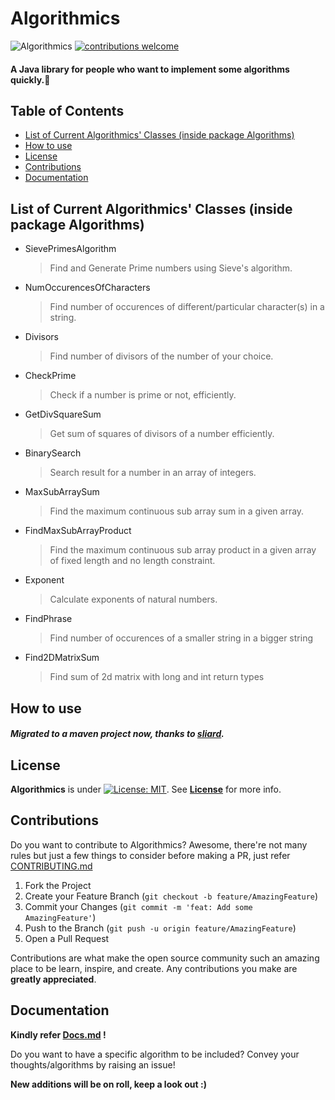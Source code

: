 # Algorithmics

![Algorithmics](https://github.com/Pradyuman7/Algorithmics/actions/workflows/main.yml/badge.svg) [![contributions welcome](https://img.shields.io/badge/contributions-welcome-brightgreen.svg?style=flat)](https://github.com/dwyl/esta/issues)

#### A Java library for people who want to implement some algorithms quickly.:confetti_ball:

<!-- TABLE OF CONTENTS -->
## Table of Contents

  - [List of Current Algorithmics' Classes (inside package Algorithms)](#list-of-current-algorithmics-classes-inside-package-algorithms)
  - [How to use](#how-to-use)
  - [License](#license)
  - [Contributions](#contributions)
  - [Documentation](#documentation)

## List of Current Algorithmics' Classes (inside package Algorithms)

- SievePrimesAlgorithm

  > Find and Generate Prime numbers using Sieve's algorithm.

- NumOccurencesOfCharacters

  > Find number of occurences of different/particular character(s) in a string.

- Divisors

  > Find number of divisors of the number of your choice.

- CheckPrime

  > Check if a number is prime or not, efficiently.

- GetDivSquareSum

  > Get sum of squares of divisors of a number efficiently.

- BinarySearch

  > Search result for a number in an array of integers.

- MaxSubArraySum

  > Find the maximum continuous sub array sum in a given array.

- FindMaxSubArrayProduct
  > Find the maximum continuous sub array product in a given array of fixed length and no length constraint.
- Exponent
  > Calculate exponents of natural numbers.
- FindPhrase

  > Find number of occurences of a smaller string in a bigger string

- Find2DMatrixSum
  > Find sum of 2d matrix with long and int return types

## How to use

##### Migrated to a maven project now, thanks to [sliard](https://github.com/sliard).

## License

**Algorithmics** is under [![License: MIT](https://img.shields.io/badge/License-MIT-green.svg)](https://opensource.org/licenses/MIT). See **[License](License.md)** for more info.

## Contributions

Do you want to contribute to Algorithmics? Awesome, there're not many rules but just a few things to consider before making a PR, just refer [CONTRIBUTING.md](./CONTRIBUTING.md)


1. Fork the Project
2. Create your Feature Branch (`git checkout -b feature/AmazingFeature`)
3. Commit your Changes (`git commit -m 'feat: Add some AmazingFeature'`)
4. Push to the Branch (`git push -u origin feature/AmazingFeature`)
5. Open a Pull Request

Contributions are what make the open source community such an amazing place to be learn, inspire, and create. Any contributions you make are **greatly appreciated**.

## Documentation

**Kindly refer [Docs.md](./Docs.md) !**

Do you want to have a specific algorithm to be included? Convey your thoughts/algorithms by raising an issue!

**New additions will be on roll, keep a look out :)**
